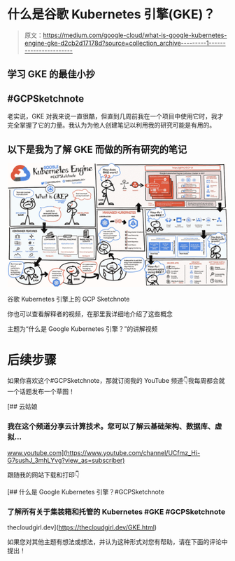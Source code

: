# 什么是谷歌 Kubernetes 引擎(GKE)？

> 原文：<https://medium.com/google-cloud/what-is-google-kubernetes-engine-gke-d2cb2d17178d?source=collection_archive---------1----------------------->

## 学习 GKE 的最佳小抄

## #GCPSketchnote

老实说，GKE 对我来说一直很酷，但直到几周前我在一个项目中使用它时，我才完全掌握了它的力量。我认为为他人创建笔记以利用我的研究可能是有用的。

## 以下是我为了解 GKE 而做的所有研究的笔记

![](img/023e786f386afd60a58871f9487b9516.png)

谷歌 Kubernetes 引擎上的 GCP Sketchnote

你也可以查看解释者的视频，在那里我详细地介绍了这些概念

主题为“什么是 Google Kubernetes 引擎？”的讲解视频

# 后续步骤

如果你喜欢这个#GCPSketchnote，那就订阅我的 YouTube 频道👇我每周都会就一个话题发布一个草图！

[](https://www.youtube.com/channel/UCfmz_Hi-G7sushJ_3mhLYvg?view_as=subscriber) [## 云姑娘

### 我在这个频道分享云计算技术。您可以了解云基础架构、数据库、虚拟…

www.youtube.com](https://www.youtube.com/channel/UCfmz_Hi-G7sushJ_3mhLYvg?view_as=subscriber) 

跟随我的网站下载和打印👇

[](https://thecloudgirl.dev/GKE.html) [## 什么是 Google Kubernetes 引擎？#GCPSketchnote

### 了解所有关于集装箱和托管的 Kubernetes #GKE #GCPSketchnote

thecloudgirl.dev](https://thecloudgirl.dev/GKE.html) 

如果您对其他主题有想法或想法，并认为这种形式对您有帮助，请在下面的评论中提出！